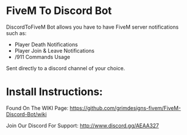 # FiveM To Discord Bot
DiscordToFiveM Bot allows you have to have FiveM server notifications such as:

- Player Death Notifications
- Player Join & Leave Notifications
- /911 Commands Usage

Sent directly to a discord channel of your choice.

# Install Instructions:
Found On The WIKI Page: https://github.com/grimdesigns-fivem/FiveM-Discord-Bot/wiki

Join Our Discord For Support: http://www.discord.gg/AEAA327
